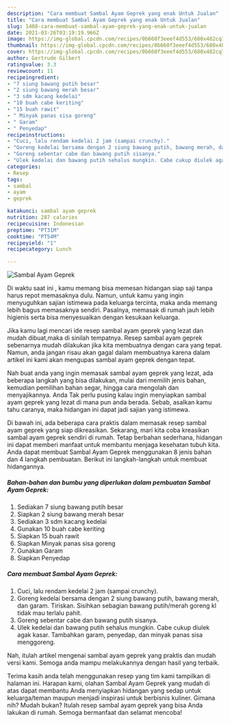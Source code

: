 ```yaml
---
description: "Cara membuat Sambal Ayam Geprek yang enak Untuk Jualan"
title: "Cara membuat Sambal Ayam Geprek yang enak Untuk Jualan"
slug: 1408-cara-membuat-sambal-ayam-geprek-yang-enak-untuk-jualan
date: 2021-03-26T03:19:19.966Z
image: https://img-global.cpcdn.com/recipes/0b660f3eeef4d553/680x482cq70/sambal-ayam-geprek-foto-resep-utama.jpg
thumbnail: https://img-global.cpcdn.com/recipes/0b660f3eeef4d553/680x482cq70/sambal-ayam-geprek-foto-resep-utama.jpg
cover: https://img-global.cpcdn.com/recipes/0b660f3eeef4d553/680x482cq70/sambal-ayam-geprek-foto-resep-utama.jpg
author: Gertrude Gilbert
ratingvalue: 3.3
reviewcount: 11
recipeingredient:
- "7 siung bawang putih besar"
- "2 siung bawang merah besar"
- "3 sdm kacang kedelai"
- "10 buah cabe keriting"
- "15 buah rawit"
- " Minyak panas sisa goreng"
- " Garam"
- " Penyedap"
recipeinstructions:
- "Cuci, lalu rendam kedelai 2 jam (sampai crunchy)."
- "Goreng kedelai bersama dengan 2 siung bawang putih, bawang merah, dan garam. Tiriskan. Sisihkan sebagian bawang putih/merah goreng kl tidak mau terlalu pahit."
- "Goreng sebentar cabe dan bawang putih sisanya."
- "Ulek kedelai dan bawang putih sehalus mungkin. Cabe cukup diulek agak kasar. Tambahkan garam, penyedap, dan minyak panas sisa menggoreng."
categories:
- Resep
tags:
- sambal
- ayam
- geprek

katakunci: sambal ayam geprek 
nutrition: 287 calories
recipecuisine: Indonesian
preptime: "PT31M"
cooktime: "PT54M"
recipeyield: "1"
recipecategory: Lunch

---
```



![Sambal Ayam Geprek](https://img-global.cpcdn.com/recipes/0b660f3eeef4d553/680x482cq70/sambal-ayam-geprek-foto-resep-utama.jpg)

Di waktu  saat ini , kamu memang bisa memesan hidangan siap saji tanpa harus repot memasaknya dulu. Namun, untuk kamu yang ingin menyuguhkan sajian istimewa pada keluarga tercinta, maka anda memang lebih bagus memasaknya sendiri. Pasalnya, memasak di rumah jauh lebih higienis serta bisa menyesuaikan dengan kesukaan keluarga.

Jika kamu lagi mencari ide resep sambal ayam geprek yang lezat dan mudah dibuat,maka di sinilah tempatnya. Resep sambal ayam geprek  sebenarnya mudah dilakukan jika kita membuatnya dengan cara yang tepat. Namun, anda jangan risau akan gagal dalam membuatnya 
karena dalam artikel ini kami akan mengupas sambal ayam geprek dengan tepat.  



Nah buat anda yang ingin memasak sambal ayam geprek yang lezat, ada beberapa langkah yang bisa dilakukan, mulai dari memilih jenis bahan, kemudian pemilihan bahan segar, hingga cara mengolah dan menyajikannya. Anda Tak perlu pusing kalau ingin menyiapkan sambal ayam geprek yang lezat di mana pun anda berada. Sebab, asalkan kamu  tahu caranya, maka hidangan ini dapat jadi sajian yang istimewa.

Di bawah ini, ada beberapa cara praktis  dalam memasak resep sambal ayam geprek yang siap dikreasikan. Sekarang, mari kita coba kreasikan sambal ayam geprek sendiri di rumah. Tetap berbahan sederhana, hidangan ini dapat memberi manfaat untuk membantu menjaga kesehatan tubuh kita. Anda dapat membuat Sambal Ayam Geprek menggunakan 8 jenis bahan dan 4 langkah pembuatan. Berikut ini langkah-langkah untuk membuat hidangannya.

<!--inarticleads1-->

##### Bahan-bahan dan bumbu yang diperlukan dalam pembuatan Sambal Ayam Geprek:

1. Sediakan 7 siung bawang putih besar
1. Siapkan 2 siung bawang merah besar
1. Sediakan 3 sdm kacang kedelai
1. Gunakan 10 buah cabe keriting
1. Siapkan 15 buah rawit
1. Siapkan  Minyak panas sisa goreng
1. Gunakan  Garam
1. Siapkan  Penyedap




<!--inarticleads2-->

##### Cara membuat Sambal Ayam Geprek:

1. Cuci, lalu rendam kedelai 2 jam (sampai crunchy).
1. Goreng kedelai bersama dengan 2 siung bawang putih, bawang merah, dan garam. Tiriskan. Sisihkan sebagian bawang putih/merah goreng kl tidak mau terlalu pahit.
1. Goreng sebentar cabe dan bawang putih sisanya.
1. Ulek kedelai dan bawang putih sehalus mungkin. Cabe cukup diulek agak kasar. Tambahkan garam, penyedap, dan minyak panas sisa menggoreng.




Nah, itulah artikel mengenai  sambal ayam geprek  yang praktis dan mudah versi kami. Semoga anda mampu melakukannya dengan hasil yang terbaik. 

Terima kasih anda telah menggunakan resep yang tim kami tampilkan di halaman ini. Harapan kami, olahan  Sambal Ayam Geprek yang mudah di atas dapat membantu Anda menyiapkan hidangan yang sedap untuk keluarga/teman maupun menjadi inspirasi untuk berbisnis kuliner. Gimana nih? Mudah bukan? Itulah resep sambal ayam geprek yang bisa Anda lakukan di rumah. Semoga bermanfaat dan selamat mencoba!

